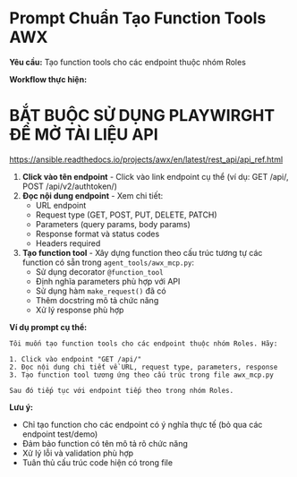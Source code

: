 # Prompt Chuẩn Tạo Function Tools AWX
**Yêu cầu:** Tạo function tools cho các endpoint thuộc nhóm Roles

**Workflow thực hiện:**
# BẮT BUỘC SỬ DỤNG PLAYWIRGHT ĐỂ MỞ TÀI LIỆU API
https://ansible.readthedocs.io/projects/awx/en/latest/rest_api/api_ref.html
1. **Click vào tên endpoint** - Click vào link endpoint cụ thể (ví dụ: GET /api/, POST /api/v2/authtoken/)
2. **Đọc nội dung endpoint** - Xem chi tiết:
   - URL endpoint
   - Request type (GET, POST, PUT, DELETE, PATCH)
   - Parameters (query params, body params)
   - Response format và status codes
   - Headers required
3. **Tạo function tool** - Xây dựng function theo cấu trúc tương tự các function có sẵn trong `agent_tools/awx_mcp.py`:
   - Sử dụng decorator `@function_tool`
   - Định nghĩa parameters phù hợp với API
   - Sử dụng hàm `make_request()` đã có
   - Thêm docstring mô tả chức năng
   - Xử lý response phù hợp

**Ví dụ prompt cụ thể:**

```
Tôi muốn tạo function tools cho các endpoint thuộc nhóm Roles. Hãy:

1. Click vào endpoint "GET /api/" 
2. Đọc nội dung chi tiết về URL, request type, parameters, response
3. Tạo function tool tương ứng theo cấu trúc trong file awx_mcp.py

Sau đó tiếp tục với endpoint tiếp theo trong nhóm Roles.
```

**Lưu ý:**
- Chỉ tạo function cho các endpoint có ý nghĩa thực tế (bỏ qua các endpoint test/demo)
- Đảm bảo function có tên mô tả rõ chức năng
- Xử lý lỗi và validation phù hợp
- Tuân thủ cấu trúc code hiện có trong file
